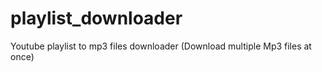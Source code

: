 # playlist_downloader
Youtube playlist to mp3 files downloader (Download multiple Mp3 files at once)
